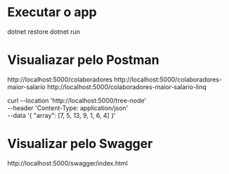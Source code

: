 # Executar o app
dotnet restore
dotnet run

# Visualiazar pelo Postman
http://localhost:5000/colaboradores
http://localhost:5000/colaboradores-maior-salario
http://localhost:5000/colaboradores-maior-salario-linq

curl --location 'http://localhost:5000/tree-node' \
--header 'Content-Type: application/json' \
--data '{
    "array": [7, 5, 13, 9, 1, 6, 4]
}'

# Visualizar pelo Swagger
http://localhost:5000/swagger/index.html